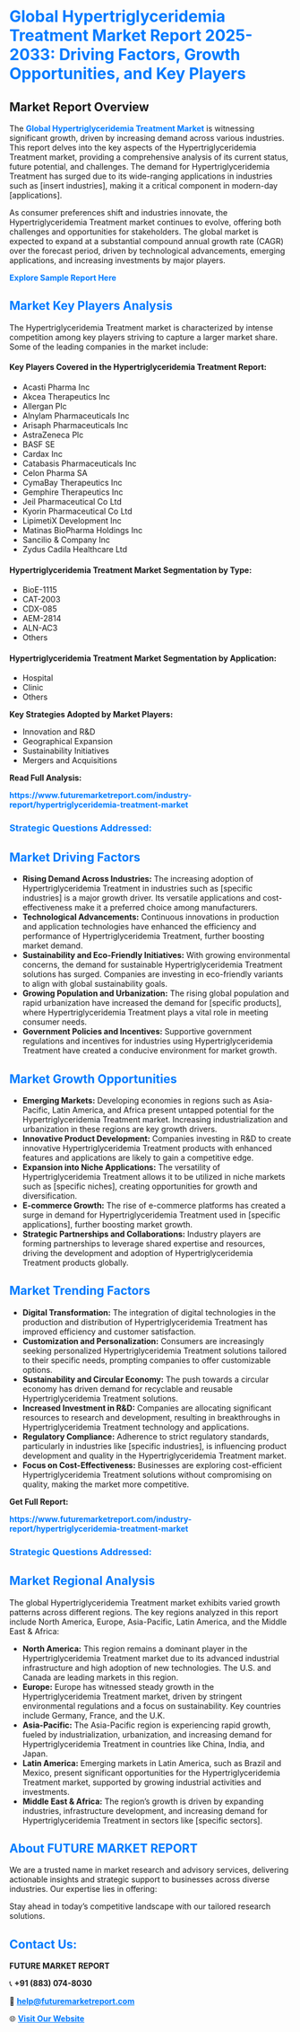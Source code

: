 <h1 style="color: #007BFF;">Global Hypertriglyceridemia Treatment Market Report 2025-2033: Driving Factors, Growth Opportunities, and Key Players</h1>

<section id="overview">
<h2>Market Report Overview</h2>
<p>The <a href="https://www.futuremarketreport.com/industry-report/hypertriglyceridemia-treatment-market" style="color: #007BFF; text-decoration: none;"><strong>Global Hypertriglyceridemia Treatment Market</strong></a> is witnessing significant growth, driven by increasing demand across various industries. This report delves into the key aspects of the Hypertriglyceridemia Treatment market, providing a comprehensive analysis of its current status, future potential, and challenges. The demand for Hypertriglyceridemia Treatment has surged due to its wide-ranging applications in industries such as [insert industries], making it a critical component in modern-day [applications].</p>
<p>As consumer preferences shift and industries innovate, the Hypertriglyceridemia Treatment market continues to evolve, offering both challenges and opportunities for stakeholders. The global market is expected to expand at a substantial compound annual growth rate (CAGR) over the forecast period, driven by technological advancements, emerging applications, and increasing investments by major players.</p>
</section>

<section id="overview">
<p><a href="https://www.futuremarketreport.com/request-sample/reportId=86489" style="color: #007BFF; text-decoration: none;"><strong>Explore Sample Report Here</strong></a></p>
</section>

<section id="key-players">
<h2 style="color: #007BFF;">Market Key Players Analysis</h2>
<p>The Hypertriglyceridemia Treatment market is characterized by intense competition among key players striving to capture a larger market share. Some of the leading companies in the market include:</p>
<h4>Key Players Covered in the Hypertriglyceridemia Treatment Report:</h4>
<ul><li>Acasti Pharma Inc</li><li>Akcea Therapeutics Inc</li><li>Allergan Plc</li><li>Alnylam Pharmaceuticals Inc</li><li>Arisaph Pharmaceuticals Inc</li><li>AstraZeneca Plc</li><li>BASF SE</li><li>Cardax Inc</li><li>Catabasis Pharmaceuticals Inc</li><li>Celon Pharma SA</li><li>CymaBay Therapeutics Inc</li><li>Gemphire Therapeutics Inc</li><li>Jeil Pharmaceutical Co Ltd</li><li>Kyorin Pharmaceutical Co Ltd</li><li>LipimetiX Development Inc</li><li>Matinas BioPharma Holdings Inc</li><li>Sancilio &amp; Company Inc</li><li>Zydus Cadila Healthcare Ltd</li></ul>
<h4>Hypertriglyceridemia Treatment Market Segmentation by Type:</h4>
<ul><li>BioE-1115</li><li>CAT-2003</li><li>CDX-085</li><li>AEM-2814</li><li>ALN-AC3</li><li>Others</li></ul>

<h4>Hypertriglyceridemia Treatment Market Segmentation by Application:</h4>
<ul><li>Hospital</li><li>Clinic</li><li>Others</li></ul>
<p><strong>Key Strategies Adopted by Market Players:</strong></p>
<ul>
<li>Innovation and R&D</li>
<li>Geographical Expansion</li>
<li>Sustainability Initiatives</li>
<li>Mergers and Acquisitions</li>
</ul>
</section>

<section>
<p><strong>Read Full Analysis: </strong></p><a href="https://www.futuremarketreport.com/industry-report/hypertriglyceridemia-treatment-market" style="color: #007BFF; text-decoration: none;"><strong>https://www.futuremarketreport.com/industry-report/hypertriglyceridemia-treatment-market</strong></a>
<h3 style="color: #007BFF;">Strategic Questions Addressed:</h3>
</section>

<section id="driving-factors">
<h2 style="color: #007BFF;">Market Driving Factors</h2>
<ul>
<li><strong>Rising Demand Across Industries:</strong> The increasing adoption of Hypertriglyceridemia Treatment in industries such as [specific industries] is a major growth driver. Its versatile applications and cost-effectiveness make it a preferred choice among manufacturers.</li>
<li><strong>Technological Advancements:</strong> Continuous innovations in production and application technologies have enhanced the efficiency and performance of Hypertriglyceridemia Treatment, further boosting market demand.</li>
<li><strong>Sustainability and Eco-Friendly Initiatives:</strong> With growing environmental concerns, the demand for sustainable Hypertriglyceridemia Treatment solutions has surged. Companies are investing in eco-friendly variants to align with global sustainability goals.</li>
<li><strong>Growing Population and Urbanization:</strong> The rising global population and rapid urbanization have increased the demand for [specific products], where Hypertriglyceridemia Treatment plays a vital role in meeting consumer needs.</li>
<li><strong>Government Policies and Incentives:</strong> Supportive government regulations and incentives for industries using Hypertriglyceridemia Treatment have created a conducive environment for market growth.</li>
</ul>
</section>

<section id="growth-opportunities">
<h2 style="color: #007BFF;">Market Growth Opportunities</h2>
<ul>
<li><strong>Emerging Markets:</strong> Developing economies in regions such as Asia-Pacific, Latin America, and Africa present untapped potential for the Hypertriglyceridemia Treatment market. Increasing industrialization and urbanization in these regions are key growth drivers.</li>
<li><strong>Innovative Product Development:</strong> Companies investing in R&D to create innovative Hypertriglyceridemia Treatment products with enhanced features and applications are likely to gain a competitive edge.</li>
<li><strong>Expansion into Niche Applications:</strong> The versatility of Hypertriglyceridemia Treatment allows it to be utilized in niche markets such as [specific niches], creating opportunities for growth and diversification.</li>
<li><strong>E-commerce Growth:</strong> The rise of e-commerce platforms has created a surge in demand for Hypertriglyceridemia Treatment used in [specific applications], further boosting market growth.</li>
<li><strong>Strategic Partnerships and Collaborations:</strong> Industry players are forming partnerships to leverage shared expertise and resources, driving the development and adoption of Hypertriglyceridemia Treatment products globally.</li>
</ul>
</section>

<section id="trending-factors">
<h2 style="color: #007BFF;">Market Trending Factors</h2>
<ul>
<li><strong>Digital Transformation:</strong> The integration of digital technologies in the production and distribution of Hypertriglyceridemia Treatment has improved efficiency and customer satisfaction.</li>
<li><strong>Customization and Personalization:</strong> Consumers are increasingly seeking personalized Hypertriglyceridemia Treatment solutions tailored to their specific needs, prompting companies to offer customizable options.</li>
<li><strong>Sustainability and Circular Economy:</strong> The push towards a circular economy has driven demand for recyclable and reusable Hypertriglyceridemia Treatment solutions.</li>
<li><strong>Increased Investment in R&D:</strong> Companies are allocating significant resources to research and development, resulting in breakthroughs in Hypertriglyceridemia Treatment technology and applications.</li>
<li><strong>Regulatory Compliance:</strong> Adherence to strict regulatory standards, particularly in industries like [specific industries], is influencing product development and quality in the Hypertriglyceridemia Treatment market.</li>
<li><strong>Focus on Cost-Effectiveness:</strong> Businesses are exploring cost-efficient Hypertriglyceridemia Treatment solutions without compromising on quality, making the market more competitive.</li>
</ul>
</section>

<section>
<p><strong>Get Full Report: </strong></p><a href="https://www.futuremarketreport.com/industry-report/hypertriglyceridemia-treatment-market" style="color: #007BFF; text-decoration: none;"><strong>https://www.futuremarketreport.com/industry-report/hypertriglyceridemia-treatment-market</strong></a>
<h3 style="color: #007BFF;">Strategic Questions Addressed:</h3>
</section>


<section id="regional-analysis">
<h2 style="color: #007BFF;">Market Regional Analysis</h2>
<p>The global Hypertriglyceridemia Treatment market exhibits varied growth patterns across different regions. The key regions analyzed in this report include North America, Europe, Asia-Pacific, Latin America, and the Middle East & Africa:</p>
<ul>
<li><strong>North America:</strong> This region remains a dominant player in the Hypertriglyceridemia Treatment market due to its advanced industrial infrastructure and high adoption of new technologies. The U.S. and Canada are leading markets in this region.</li>
<li><strong>Europe:</strong> Europe has witnessed steady growth in the Hypertriglyceridemia Treatment market, driven by stringent environmental regulations and a focus on sustainability. Key countries include Germany, France, and the U.K.</li>
<li><strong>Asia-Pacific:</strong> The Asia-Pacific region is experiencing rapid growth, fueled by industrialization, urbanization, and increasing demand for Hypertriglyceridemia Treatment in countries like China, India, and Japan.</li>
<li><strong>Latin America:</strong> Emerging markets in Latin America, such as Brazil and Mexico, present significant opportunities for the Hypertriglyceridemia Treatment market, supported by growing industrial activities and investments.</li>
<li><strong>Middle East & Africa:</strong> The region’s growth is driven by expanding industries, infrastructure development, and increasing demand for Hypertriglyceridemia Treatment in sectors like [specific sectors].</li>
</ul>
</section>

<footer>
<h2 style="color: #007BFF;">About FUTURE MARKET REPORT</h2>
<p>We are a trusted name in market research and advisory services, delivering actionable insights and strategic support to businesses across diverse industries. Our expertise lies in offering:</p>

<p>Stay ahead in today’s competitive landscape with our tailored research solutions.</p>

<h2 style="color: #007BFF;">Contact Us:</h2>
<p><strong>FUTURE MARKET REPORT</strong></p>
<p>📞 <strong>+91 (883) 074-8030</strong></p>
<p>📧 <strong><a href="mailto:help@futuremarketreport.com" style="color: #007BFF;">help@futuremarketreport.com</a></strong></p>
<p>🌐 <strong><a href="https://www.futuremarketreport.com/" style="color: #007BFF;">Visit Our Website</a></strong></p>
</footer>